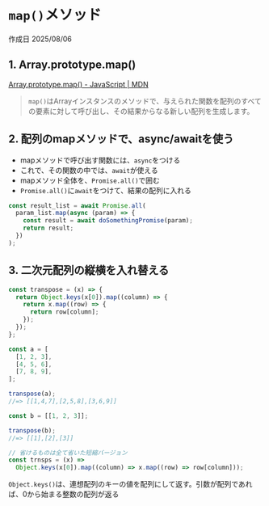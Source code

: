 # `map()`メソッド

作成日 2025/08/06

## 1. Array.prototype.map()

[Array.prototype.map() - JavaScript | MDN](https://developer.mozilla.org/ja/docs/Web/JavaScript/Reference/Global_Objects/Array/map)

> `map()`はArrayインスタンスのメソッドで、与えられた関数を配列のすべての要素に対して呼び出し、その結果からなる新しい配列を生成します。

## 2. 配列のmapメソッドで、async/awaitを使う

- mapメソッドで呼び出す関数には、`async`をつける
- これで、その関数の中では、`await`が使える
- mapメソッド全体を、`Promise.all()`で囲む
- `Promise.all()`に`await`をつけて、結果の配列に入れる

```javascript
const result_list = await Promise.all(
  param_list.map(async (param) => {
    const result = await doSomethingPromise(param);
    return result;
  })
);
```

## 3. 二次元配列の縦横を入れ替える

```js
const transpose = (x) => {
  return Object.keys(x[0]).map((column) => {
    return x.map((row) => {
      return row[column];
    });
  });
};

const a = [
  [1, 2, 3],
  [4, 5, 6],
  [7, 8, 9],
];

transpose(a);
//=> [[1,4,7],[2,5,8],[3,6,9]]

const b = [[1, 2, 3]];

transpose(b);
//=> [[1],[2],[3]]

// 省けるものは全て省いた短縮バージョン
const trnsps = (x) =>
  Object.keys(x[0]).map((column) => x.map((row) => row[column]));
```

`Object.keys()`は、連想配列のキーの値を配列にして返す。引数が配列であれば、0から始まる整数の配列が返る
